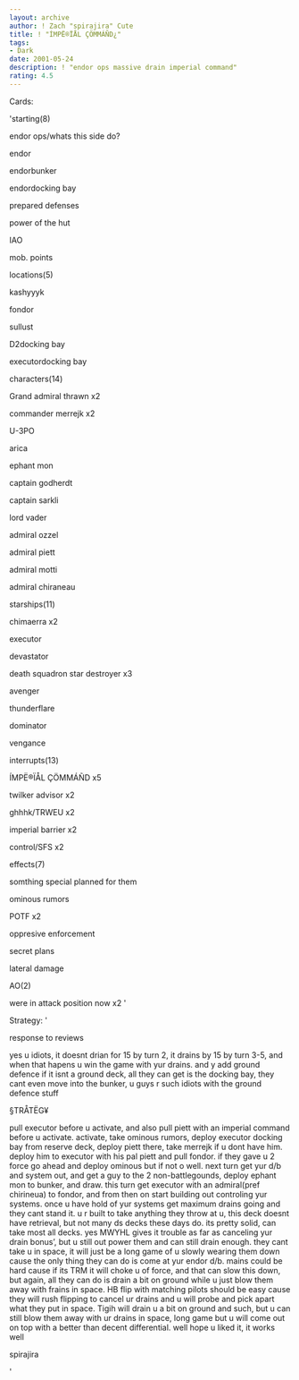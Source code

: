 ```yaml
---
layout: archive
author: ! Zach "spirajira" Cute
title: ! "ÍMPË®ÏÅL ÇÖMMÁÑD¿"
tags:
- Dark
date: 2001-05-24
description: ! "endor ops massive drain imperial command"
rating: 4.5
---
```

Cards: 

'starting(8)

endor ops/whats this side do?

endor

endorbunker

endordocking bay

prepared defenses

power of the hut

IAO

mob. points


locations(5)

kashyyyk

fondor

sullust

D2docking bay

executordocking bay


characters(14)

Grand admiral thrawn x2

commander merrejk x2

U-3PO

arica

ephant mon

captain godherdt

captain sarkli

lord vader

admiral ozzel

admiral piett

admiral motti

admiral chiraneau


starships(11)

chimaerra x2

executor

devastator

death squadron star destroyer x3

avenger

thunderflare

dominator

vengance


interrupts(13)

ÍMPË®ÏÅL ÇÖMMÁÑD x5

twilker advisor x2

ghhhk/TRWEU x2

imperial barrier x2

control/SFS x2


effects(7)

somthing special planned for them

ominous rumors

POTF x2

oppresive enforcement

secret plans

lateral damage


AO(2)

were in attack position now x2 '

Strategy: '

response to reviews

yes u idiots, it doesnt drian for 15 by turn 2, it drains by 15 by turn 3-5, and when that hapens u win the game with yur drains.  and y add ground defence if it isnt a ground deck, all they can get is the docking bay, they cant even move into the bunker, u guys r such idiots with the ground defence stuff

§TRÅTËG¥

pull executor before u activate, and also pull piett with an imperial command before u activate. activate, take ominous rumors, deploy executor docking bay from reserve deck, deploy piett there, take merrejk if u dont have him. deploy him to executor with his pal piett and pull fondor.  if they gave u 2 force go ahead and deploy ominous but if not o well.  next turn get yur d/b and system out, and get a guy to the 2 non-battlegounds, deploy ephant mon to bunker, and draw.  this turn get executor with an admiral(pref chirineua) to fondor, and from then on start building out controling yur systems.  once u have hold of yur systems get maximum drains going and they cant stand it.  u r built to take anything they throw at u, this deck doesnt have retrieval, but not many ds decks these days do.  its pretty solid, can take most all decks.  yes MWYHL gives it trouble as far as canceling yur drain bonus’, but u still out power them and can still drain enough.  they cant take u in space, it will just be a long game of u slowly wearing them down cause the only thing they can do is come at yur endor d/b.  mains could be hard cause if its TRM it will choke u of force, and that can slow this down, but again, all they can do is drain a bit on ground while u just blow them away with frains in space.  HB flip with matching pilots should be easy cause they will rush flipping to cancel ur drains and u will probe and pick apart what they put in space.  Tigih will drain u a bit on ground and such, but u can still blow them away with ur drains in space, long game but u will come out on top with a better than decent differential.  well hope u liked it, it works well

spirajira

'